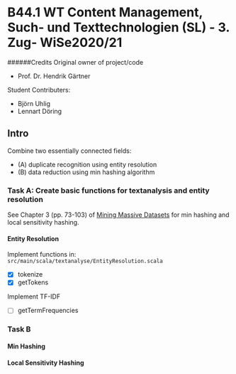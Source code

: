 # B44.1 WT Content Management, Such- und Texttechnologien (SL) - 3. Zug- WiSe2020/21

######Credits
Original owner of project/code 
- Prof. Dr. Hendrik Gärtner

Student Contributers: 
- Björn Uhlig  
- Lennart Döring

## Intro
Combine two essentially connected fields:  
- (A) duplicate recognition using entity resolution
- (B) data reduction using min hashing algorithm 

### Task A: Create basic functions for textanalysis and entity resolution 
See Chapter 3 (pp. 73-103) of [Mining Massive Datasets](http://infolab.stanford.edu/~ullman/mmds/book.pdf) for min hashing and local sensitivity hashing.


#### Entity Resolution
Implement functions in: `src/main/scala/textanalyse/EntityResolution.scala`
- [x] tokenize  
- [x] getTokens

Implement TF-IDF 
- [ ] getTermFrequencies

### Task B

#### Min Hashing

#### Local Sensitivity Hashing 

